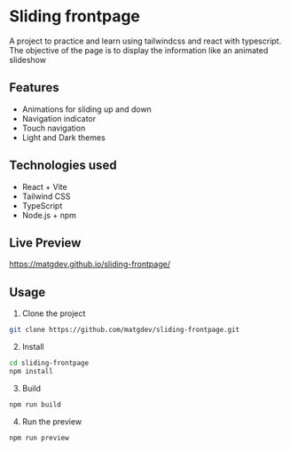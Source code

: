 # Sliding frontpage

A project to practice and learn using tailwindcss and react with typescript. The objective of the page is to display the information like an animated slideshow

## Features

- Animations for sliding up and down
- Navigation indicator
- Touch navigation
- Light and Dark themes

## Technologies used

- React + Vite
- Tailwind CSS
- TypeScript
- Node.js + npm

## Live Preview

https://matgdev.github.io/sliding-frontpage/

## Usage

1. Clone the project

```bash
git clone https://github.com/matgdev/sliding-frontpage.git
```

2. Install

```bash
cd sliding-frontpage
npm install
```

3. Build

```bash
npm run build
```

4. Run the preview

```bash
npm run preview
```
